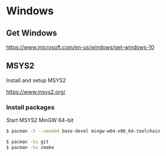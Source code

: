 # Windows

## Get Windows

https://www.microsoft.com/en-us/windows/get-windows-10

## MSYS2

Install and setup MSYS2

https://www.msys2.org/

### Install packages

Start MSYS2 MinGW 64-bit

```sh
$ pacman -S --needed base-devel mingw-w64-x86_64-toolchain
```

```sh
$ pacman -Su git
$ pacman -Su cmake
```

